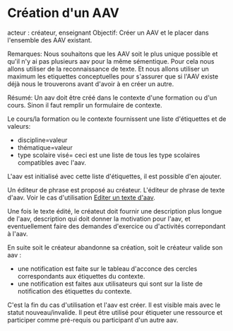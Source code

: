 
# Création d'un AAV

acteur : créateur, enseignant
Objectif: Créer un AAV et le placer dans l'ensemble des AAV existant.

Remarques: Nous souhaitons que les AAV soit le plus unique possible et qu'il n'y ai pas plusieurs aav pour la même sémentique.
Pour cela nous allons utiliser de la reconnaissance de texte. Et nous allons utiliser un maximum les etiquettes conceptuelles pour s'assurer que si l'AAV existe déjà nous le trouverons avant d'avoir à en créer un autre.

Résumé: 
Un aav doit être créé dans le contexte d'une formation ou d'un cours. Sinon il faut remplir un formulaire de contexte. 

Le cours/la formation ou le contexte fournissent une liste d'étiquettes et de valeurs:
- discipline=valeur
- thématique=valeur
- type scolaire visé= ceci est une liste de tous les type scolaires compatibles avec l'aav.

L'aav est initialisé avec cette liste d'étiquettes, il est possible d'en ajouter.

Un éditeur de phrase est proposé au créateur. L'éditeur de phrase de texte d'aav. Voir le cas d'utilisation [Editer un texte d'aav](edittextaav.md).

Une fois le texte édité, le créateut doit fournir une description plus longue de l'aav, description qui doit donner la motivation pour l'aav, et eventuellement faire des demandes d'exercice ou d'activités correpondant à l'aav.

En suite soit le créateur abandonne sa création,
soit le créateur valide son aav :
- une notification est faite sur le tableau d'acconce des cercles correspondants aux étiquettes du contexte.
- une notification est faites aux utilisateurs qui sont sur la liste de notification des étiquettes du contexte. 

C'est la fin du cas d'utilisation et l'aav est créer. Il est visible mais avec le statut nouveau/invalide.
Il peut être utilisé pour étiqueter une ressource et participer comme pré-requis ou participant d'un autre aav.


